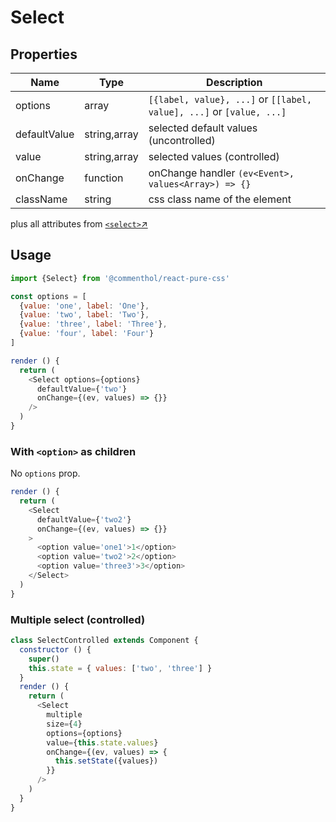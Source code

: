 # Select

## Properties

Name      | Type     | Description
--------  | -------- | -----------
options   | array    | `[{label, value}, ...]` or `[[label, value], ...]` or `[value, ...]`
defaultValue | string,array | selected default values (uncontrolled)
value     | string,array | selected values (controlled)
onChange  | function | onChange handler `(ev<Event>, values<Array>) => {}`
className | string   | css class name of the element

plus all attributes from [`<select>`↗](https://developer.mozilla.org/en-US/docs/Web/HTML/Element/select)

## Usage

```js
import {Select} from '@commenthol/react-pure-css'

const options = [
  {value: 'one', label: 'One'},
  {value: 'two', label: 'Two'},
  {value: 'three', label: 'Three'},
  {value: 'four', label: 'Four'}
]

render () {
  return (
    <Select options={options}
      defaultValue={'two'}
      onChange={(ev, values) => {}}
    />
  )
}
```

### With `<option>` as children

No `options` prop.

```js
render () {
  return (
    <Select
      defaultValue={'two2'}
      onChange={(ev, values) => {}}
    >
      <option value='one1'>1</option>
      <option value='two2'>2</option>
      <option value='three3'>3</option>
    </Select>
  )
}
```

### Multiple select (controlled)

```js
class SelectControlled extends Component {
  constructor () {
    super()
    this.state = { values: ['two', 'three'] }
  }
  render () {
    return (
      <Select
        multiple
        size={4}
        options={options}
        value={this.state.values}
        onChange={(ev, values) => {
          this.setState({values})
        }}
      />
    )
  }
}
```
